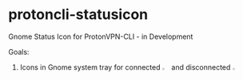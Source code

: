 # protoncli-statusicon
Gnome Status Icon for ProtonVPN-CLI - in Development

Goals:

1. Icons in Gnome system tray for connected <img src="https://github.com/x86txt/protoncli-statusicon/blob/master/connected.png" width="3%" height="3%"> and disconnected <img src="https://github.com/x86txt/protoncli-statusicon/blob/master/disconnected.png" width="3%" height="3%">